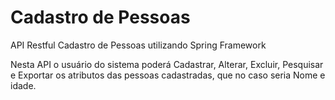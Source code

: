 # Cadastro de Pessoas
API Restful Cadastro de Pessoas utilizando Spring Framework

Nesta API o usuário do sistema poderá Cadastrar, Alterar, Excluir, Pesquisar e Exportar os atributos das pessoas cadastradas, que no caso seria Nome e idade.
